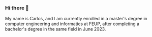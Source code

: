 ### Hi there 👋

My name is Carlos, and I am currently enrolled in a master's degree in computer engineering and informatics at FEUP, after completing a bachelor's degree in the same field in June 2023.

<!--[![Anurag's GitHub stats](https://github-readme-stats.vercel.app/api?style=for-the-badge&username=carlosverissimo3001&count_private=true&show_icons=true&theme=transparent&hide_border=true&text_color=FFFFFF)](https://github.com/anuraghazra/github-readme-stats)-->
<!-- [![Top Langs](https://github-readme-stats.vercel.app/api/top-langs/?style=for-the-badge&username=Nuno-Jesus&layout=compact&theme=transparent&hide_border=true&text_color=FFFFFF)](https://github.com/anuraghazra/github-readme-stats) -->

<!--
**carlosverissimo3001/carlosverissimo3001** is a ✨ _special_ ✨ repository because its `README.md` (this file) appears on your GitHub profile.

Here are some ideas to get you started:

- 🔭 I’m currently working on ...
- 🌱 I’m currently learning ...
- 👯 I’m looking to collaborate on ...
- 🤔 I’m looking for help with ...
- 💬 Ask me about ...
- 📫 How to reach me: ...
- 😄 Pronouns: ...
- ⚡ Fun fact: ...
-->

